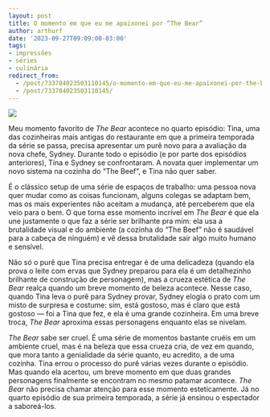 ```yaml
---
layout: post
title: O momento em que eu me apaixonei por “The Bear”
author: arthurf
date: '2023-09-27T09:09:00-03:00'
tags:
- impressões
- séries
- culinária
redirect_from: 
  - /post/733784023503110145/o-momento-em-que-eu-me-apaixonei-por-the-bear
  - /post/733784023503110145/
---
```


![](https://64.media.tumblr.com/70d6f25aacf8e9861100ea7ab956d116/9beaa26757e8b9c1-90/s640x960/4ea71f02ac6c140739d8faf3885fde093398f5e9.jpg)

Meu momento favorito de _The Bear_ acontece no quarto episódio: Tina, uma das cozinheiras mais antigas do restaurante em que a primeira temporada da série se passa, precisa apresentar um purê novo para a avaliação da nova chefe, Sydney. Durante todo o episódio (e por parte dos episódios anteriores), Tina e Sydney se confrontaram. A novata quer implementar um novo sistema na cozinha do “The Beef”, e Tina não quer saber.

É o clássico setup de uma série de espaços de trabalho: uma pessoa nova quer mudar como as coisas funcionam, alguns colegas se adaptam bem, mas os mais experientes não aceitam a mudança, até perceberem que ela veio para o bem. O que torna esse momento incrível em _The Bear_ é que ela une justamente o que faz a série ser brilhante pra mim: ela usa a brutalidade visual e do ambiente (a cozinha do “The Beef” não é saudável para a cabeça de ninguém) e vê dessa brutalidade sair algo muito humano e sensível.

Não só o purê que Tina precisa entregar é de uma delicadeza (quando ela prova o leite com ervas que Sydney preparou para ela é um detalhezinho brilhante de construção de personagem), mas a crueza estética de _The Bear_ realça quando um breve momento de beleza acontece. Nesse caso, quando Tina leva o purê para Sydney provar, Sydney elogia o prato com um misto de surpresa e costume: sim, está gostoso, mas é claro que está gostoso — foi a Tina que fez, e ela é uma grande cozinheira. Em uma breve troca, _The Bear_ aproxima essas personagens enquanto elas se nivelam.

_The Bear_ sabe ser cruel. É uma série de momentos bastante cruéis em um ambiente cruel, mas é na beleza que essa crueza cria, de vez em quando, que mora tanto a genialidade da série quanto, eu acredito, a de uma cozinha. Tina errou o processo do purê várias vezes durante o episódio. Mas quando ela acertou, um breve momento em que duas grandes personagens finalmente se encontram no mesmo patamar acontece. _The Bear_ não precisa chamar atenção para esse momento esteticamente. Já no quarto episódio de sua primeira temporada, a série já ensinou o espectador a saboreá-los.

